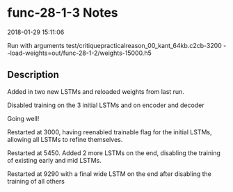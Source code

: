 # func-28-1-3 Notes

2018-01-29 15:11:06

Run with arguments test/critiquepracticalreason_00_kant_64kb.c2cb-3200 --load-weights=out/func-28-1-2/weights-15000.h5

## Description

Added in two new LSTMs and reloaded weights from last run.

Disabled training on the 3 initial LSTMs and on encoder and decoder

Going well!

Restarted at 3000, having reenabled trainable flag for 
the initial LSTMs, allowing all LSTMs to refine themselves.

Restarted at 5450. Added 2 more LSTMs on the end, disabling the training 
of existing early and mid LSTMs.


Restarted at 9290 with a final wide LSTM on the end after disabling the training of all others
